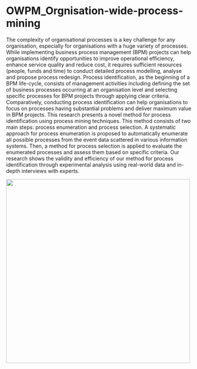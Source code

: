 # OWPM_Orgnisation-wide-process-mining
The complexity of organisational processes is a key challenge for any organisation, especially for organisations with a huge variety of processes. While implementing business process management (BPM) projects can help organisations identify opportunities to improve operational efficiency, enhance service quality and reduce cost, it requires sufficient resources (people, funds and time) to conduct detailed process modelling, analyse and propose process redesign. Process identification, as the beginning of a BPM life-cycle, consists of management activities including defining the set of business processes occurring at an organisation level and selecting specific processes for BPM projects through applying clear criteria. Comparatively, conducting process identification can help organisations to focus on processes having substantial problems and deliver maximum value in BPM projects. This research presents a novel method for process identification using process mining techniques. This method consists of two main steps: process enumeration and process selection. A systematic approach for process enumeration is proposed to automatically enumerate all possible processes from the event data scattered in various information systems. Then, a method for process selection is applied to evaluate the enumerated processes and assess them based on specific criteria. Our research shows the validity and efficiency of our method for process identification through experimental analysis using real-world data and in-depth interviews with experts.

<img src="https://github.com/jiaodayulang/OWPM_Orgnisation-wide-process-mining/blob/main/process_identification_1.png" width="500">
